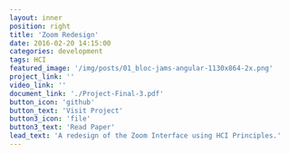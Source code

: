```yaml
---
layout: inner
position: right
title: 'Zoom Redesign'
date: 2016-02-20 14:15:00
categories: development
tags: HCI
featured_image: '/img/posts/01_bloc-jams-angular-1130x864-2x.png'
project_link: ''
video_link: ''
document_link: './Project-Final-3.pdf'
button_icon: 'github'
button_text: 'Visit Project'
button3_icon: 'file'
button3_text: 'Read Paper'
lead_text: 'A redesign of the Zoom Interface using HCI Principles.'
---
```

